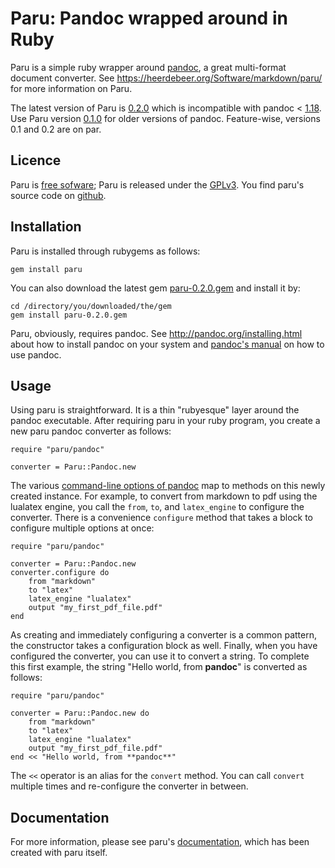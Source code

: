 # Paru: Pandoc wrapped around in Ruby

Paru is a simple ruby wrapper around [pandoc](http://www.pandoc.org), a great
multi-format document converter. See
<https://heerdebeer.org/Software/markdown/paru/> for more information on Paru.

The latest version of Paru is
[0.2.0](https://github.com/htdebeer/paru/blob/master/releases/paru-0.2.0.gem)
which is incompatible with pandoc <
[1.18](http://pandoc.org/releases.html#pandoc-1.18-26-oct-2016). Use Paru
version
[0.1.0](https://github.com/htdebeer/paru/blob/master/releases/paru-0.1.0.gem)
for older versions of pandoc. Feature-wise, versions 0.1 and 0.2 are on par.

## Licence

Paru is [free sofware](https://www.gnu.org/philosophy/free-sw.en.html); Paru
is released under the [GPLv3](https://www.gnu.org/licenses/gpl-3.0.en.html).
You find paru's source code on [github](https://github.com/htdebeer/paru).

## Installation

Paru is installed through rubygems as follows:

    gem install paru


You can also download the latest gem
[paru-0.2.0.gem](https://github.com/htdebeer/paru/blob/master/releases/paru-0.2.0.gem)
and install it by:


    cd /directory/you/downloaded/the/gem
    gem install paru-0.2.0.gem

Paru, obviously, requires pandoc. See <http://pandoc.org/installing.html>
about how to install pandoc on your system and [pandoc's
manual](http://pandoc.org/README.html) on how to use pandoc.

## Usage

Using paru is straightforward. It is a thin "rubyesque" layer around the
pandoc executable. After requiring paru in your ruby program, you create a new
paru pandoc converter as follows:

    require "paru/pandoc"

    converter = Paru::Pandoc.new

The various [command-line options of
pandoc](http://pandoc.org/README.html#options) map to methods on this newly
created instance. For example, to convert from markdown to pdf using the
lualatex engine, you call the `from`, `to`, and `latex_engine` to configure
the converter. There is a convenience `configure` method that takes a block to
configure multiple options at once:

    require "paru/pandoc"

    converter = Paru::Pandoc.new
    converter.configure do
        from "markdown"
        to "latex"
        latex_engine "lualatex"
        output "my_first_pdf_file.pdf"
    end

As creating and immediately configuring a converter is a common pattern, the
constructor takes a configuration block as well. Finally, when you have
configured the converter, you can use it to convert a string. To complete this
first example, the string "Hello world, from **pandoc**" is converted as
follows:

    require "paru/pandoc"

    converter = Paru::Pandoc.new do
        from "markdown"
        to "latex"
        latex_engine "lualatex"
        output "my_first_pdf_file.pdf"
    end << "Hello world, from **pandoc**"

The `<<` operator is an alias for the `convert` method. You can call `convert`
multiple times and re-configure the converter in between. 

## Documentation

For more information, please see paru's
[documentation](https://heerdebeer.org/Software/markdown/paru/), which has
been created with paru itself.
